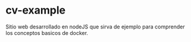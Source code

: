 # cv-example
Sitio web desarrollado en nodeJS que sirva de ejemplo para comprender los conceptos basicos de docker.
